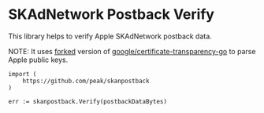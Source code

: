# SKAdNetwork Postback Verify

This library helps to verify Apple SKAdNetwork postback data.

NOTE: It uses [forked](https://github.com/peak/certificate-transparency-go) version of [google/certificate-transparency-go](https://github.com/google/certificate-transparency-go) to parse Apple public keys.

```
import (
    https://github.com/peak/skanpostback
)

err := skanpostback.Verify(postbackDataBytes)
```